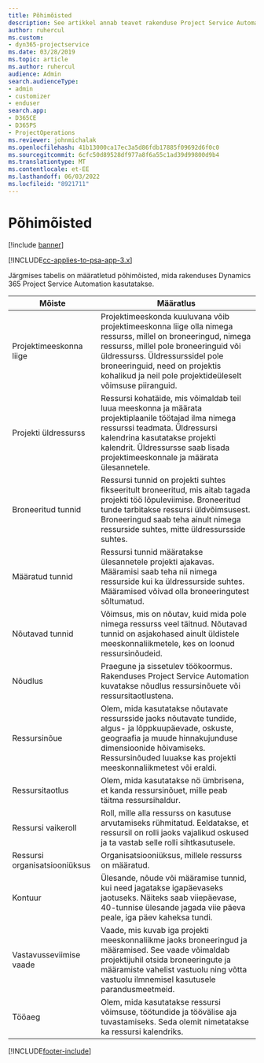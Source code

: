 ```yaml
---
title: Põhimõisted
description: See artikkel annab teavet rakenduse Project Service Automation ressursihalduse põhimõistete kohta.
author: ruhercul
ms.custom:
- dyn365-projectservice
ms.date: 03/28/2019
ms.topic: article
ms.author: ruhercul
audience: Admin
search.audienceType:
- admin
- customizer
- enduser
search.app:
- D365CE
- D365PS
- ProjectOperations
ms.reviewer: johnmichalak
ms.openlocfilehash: 41b13000ca17ec3a5d86fdb17885f09692d6f0c0
ms.sourcegitcommit: 6cfc50d89528df977a8f6a55c1ad39d99800d9b4
ms.translationtype: MT
ms.contentlocale: et-EE
ms.lasthandoff: 06/03/2022
ms.locfileid: "8921711"
---
```

# <a name="key-concepts"></a>Põhimõisted

[!include [banner](../includes/psa-now-project-operations.md)]

[!INCLUDE[cc-applies-to-psa-app-3.x](../includes/cc-applies-to-psa-app-3x.md)]

Järgmises tabelis on määratletud põhimõisted, mida rakenduses Dynamics 365 Project Service Automation kasutatakse.

| Mõiste                    | Määratlus |
|----------------------------|------------|
| Projektimeeskonna liige        | Projektimeeskonda kuuluvana võib projektimeeskonna liige olla nimega ressurss, millel on broneeringud, nimega ressurss, millel pole broneeringuid või üldressurss. Üldressurssidel pole broneeringuid, need on projektis kohalikud ja neil pole projektideüleselt võimsuse piiranguid. |
| Projekti üldressurss   | Ressursi kohatäide, mis võimaldab teil luua meeskonna ja määrata projektiplaanile töötajad ilma nimega ressurssi teadmata. Üldressursi kalendrina kasutatakse projekti kalendrit. Üldressursse saab lisada projektimeeskonnale ja määrata ülesannetele. |
| Broneeritud tunnid               | Ressursi tunnid on projekti suhtes fikseeritult broneeritud, mis aitab tagada projekti töö lõpuleviimise. Broneeritud tunde tarbitakse ressursi üldvõimsusest. Broneeringud saab teha ainult nimega ressurside suhtes, mitte üldressursside suhtes. |
| Määratud tunnid             | Ressursi tunnid määratakse ülesannetele projekti ajakavas. Määramisi saab teha nii nimega ressurside kui ka üldressurside suhtes. Määramised võivad olla broneeringutest sõltumatud. |
| Nõutavad tunnid             | Võimsus, mis on nõutav, kuid mida pole nimega ressurss veel täitnud. Nõutavad tunnid on asjakohased ainult üldistele meeskonnaliikmetele, kes on loonud ressursinõudeid. |
| Nõudlus                     | Praegune ja sissetulev töökoormus. Rakenduses Project Service Automation kuvatakse nõudlus ressursinõuete või ressursitaotlustena. |
| Ressursinõue       | Olem, mida kasutatakse nõutavate ressursside jaoks nõutavate tundide, algus- ja lõppkuupäevade, oskuste, geograafia ja muude hinnakujunduse dimensioonide hõivamiseks. Ressursinõuded luuakse kas projekti meeskonnaliikmetest või eraldi. |
| Ressursitaotlus           | Olem, mida kasutatakse nö ümbrisena, et kanda ressursinõuet, mille peab täitma ressursihaldur. |
| Ressursi vaikeroll      | Roll, mille alla ressurss on kasutuse arvutamiseks rühmitatud. Eeldatakse, et ressursil on rolli jaoks vajalikud oskused ja ta vastab selle rolli sihtkasutusele. |
| Ressursi organisatsiooniüksus | Organisatsiooniüksus, millele ressurss on määratud. |
| Kontuur                    | Ülesande, nõude või määramise tunnid, kui need jagatakse igapäevaseks jaotuseks. Näiteks saab viiepäevase, 40-tunnise ülesande jagada viie päeva peale, iga päev kaheksa tundi. |
| Vastavusseviimise vaade        | Vaade, mis kuvab iga projekti meeskonnaliikme jaoks broneeringud ja määramised. See vaade võimaldab projektijuhil otsida broneeringute ja määramiste vahelist vastuolu ning võtta vastuolu ilmnemisel kasutusele parandusmeetmeid. |
| Tööaeg                 | Olem, mida kasutatakse ressursi võimsuse, töötundide ja töövälise aja tuvastamiseks. Seda olemit nimetatakse ka ressursi kalendriks. |


[!INCLUDE[footer-include](../includes/footer-banner.md)]
